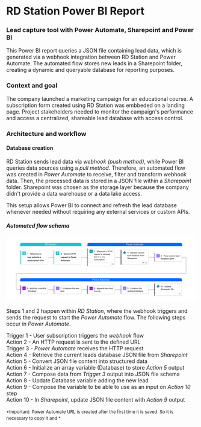 # RD Station Power BI Report 
### Lead capture tool with Power Automate, Sharepoint and Power BI
This Power BI report queries a JSON file containing lead data, which is generated via a webhook integration between RD Station and Power Automate. The automated flow stores new leads in a Sharepoint folder, creating a dynamic and queryable database for reporting purposes.

### Context and goal
The company launched a marketing campaign for an educational course. A subscription form created using RD Station was embbeded on a landing page. Project stakeholders needed to monitor the campaign's performance and access a centralized, shareable lead database with access control. 

### Architecture and workflow
#### Database creation
RD Station sends lead data via *webhook (push method)*, while Power BI queries data sources using a *pull method*. Therefore, an automated flow was created in *Power Automate* to receive, filter and transform webhook data. Then, the processed data is stored in a JSON file within a *Sharepoint* folder. Sharepoint was chosen as the storage layer because the company didn't provide a data warehouse or a data lake access.

This setup allows Power BI to connect and refresh the lead database whenever needed without requiring any external services or custom APIs.

##### Automated flow schema
![Automated flow](./README/images/AutomatedFlow.png)

Steps 1 and 2 happen within *RD Station*, where the webhook triggers and sends the request to start the *Power Automate* flow. The following steps occur in *Power Automate*. 

Trigger 1 - User subscription triggers the *webhook* flow  
Action 2 - An HTTP request is sent to the defined URL  
Trigger 3 - *Power Automate* receives the HTTP request  
Action 4 -  Retrieve the current leads database JSON file from *Sharepoint*  
Action 5 -  Convert JSON file content into structured data  
Action 6 -  Initialize an array variable (Database) to store *Action 5* output  
Action 7 -  Compose data from *Trigger 3* output into JSON file schema  
Action 8 -  Update Database variable adding the new lead  
Action 9 -  Compose the variable to be able to use as an input on *Action 10* step  
Action 10 -  In *Sharepoint*, update JSON file content with *Action 9* output   

<small>*Important: Power Automate URL is created after the first time it is saved. So it is necessary to copy it and *</small>
